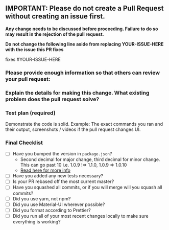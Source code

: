 ## IMPORTANT: Please do not create a Pull Request without creating an issue first.

**Any change needs to be discussed before proceeding. Failure to do so may result in the rejection of the pull request.**

**Do not change the following line aside from replacing YOUR-ISSUE-HERE with the issue this PR fixes** 

fixes #YOUR-ISSUE-HERE

### Please provide enough information so that others can review your pull request:

### Explain the **details** for making this change. What existing problem does the pull request solve?

### Test plan (required)

Demonstrate the code is solid. Example: The exact commands you ran and their output, screenshots / videos if the pull request changes UI.

<!-- Make sure tests pass on both Travis and Circle CI. -->

### Final Checklist

- [ ] Have you bumped the version in `package.json`?
    - Second decimal for major change, third decimal for minor change. This can go past 10 i.e. 1.0.9 !=> 1.1.0, 1.0.9 => 1.0.10
    - [Read here for more info](https://semver.org/)
- [ ] Have you added any new tests necessary?
- [ ] Is your PR rebased off the most current master?
- [ ] Have you squashed all commits, or if you will merge will you squash all commits?
- [ ] Did you use yarn, not npm?
- [ ] Did you use Material-UI wherever possible?
- [ ] Did you format according to Prettier?
- [ ] Did you run all of your most recent changes locally to make sure everything is working?